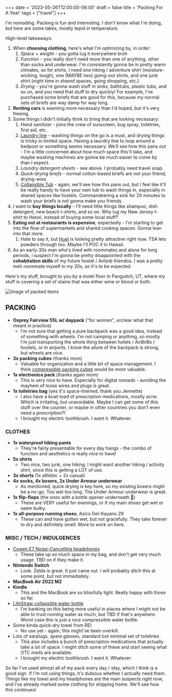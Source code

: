 +++
date = '2023-05-26T12:00:00-06:00'
draft = false
title = 'Packing For A Year'
tags = ["travel"]
+++

I'm nomading. Packing is fun and interesting. I don't know what I'm doing, but here are some takes, mostly tepid in temperature.

High-level takeaways:

1. When **choosing clothing**, here's what I'm optimizing by, in order:
    1. *Space + weight* - you gotta lug it everywhere broh
    2. *Function* - you really don't need more than one of anything, other than socks and underwear. I'm consistently gonna be in pretty warm climates, so for shirts, I need one hiking / adventure shirt (moisture-wicking, tough), one (MAYBE two) going-out shirts, and one junk shirt (night time in shared spaces, going shopping, etc.).
    3. *Drying* - you're gonna wash stuff in sinks, bathtubs, plastic tubs, and so on, and you need that stuff to dry quickly! For example, I've purchased some briefs that are good for this, because my normal sets of briefs are way damp for way long.
2. **Renting cars** is seeming more necessary than I'd hoped, but it's very freeing.
3. Some things I didn't initially think to bring that are looking necessary:
    1. *Hand sanitizer* - joins the crew of sunscreen, bug spray, toiletries, first aid, etc.
    2. [Laundry line](https://www.redoxx.com/flexo-line-travel-clothesline-10103/p) - washing things on the go is a must, and drying things is tricky in limited space. Having a laundry line to loop around a bedpost or something seems necessary. We'll see how this pans out - I'm a little concerned about how much space this'll take, and maybe washing machines are gonna be much easier to come by than I expect.
    3. *Laundry detergent sheets* - see above. I probably need travel soap.
    4. *Quick-drying briefs* - normal cotton-based briefs are not your friend, drying-wise.
    5. [Collapsible Tub](https://www.amazon.com/dp/B07DCMNKX1) - again, we'll see how this pans out, but I feel like it'll be really handy to have your own tub to wash things in, especially in shared spaces like hostels. Commandeering a sink for 20 minutes to wash your briefs is not gonna make you friends.
4. I want to **buy things locally** - I'll need little things like shampoo, dish detergent, new beach t-shirts, and so on. Why lug my New Jersey t-shirt to Hanoi, instead of buying some local stuff?
5. **Eating out at restaurants is expensive**, expectedly - I'm starting to get into the flow of supermarkets and shared cooking spaces. Gonna lean into that more.
    1. Hate to say it, but [Huel](https://huel.com/) is looking pretty attractive right now. TSA lets powders through too. Maybe I'll POC it in Hawaii.
6. As an early-30s man who's lived with roommates and alone for long periods, i suspect I'm gonna be pretty disappointed with the **cohabitation skills** of my future hostel / Airbnb friendos. I was a pretty meh roommate myself in my 20s, so it's to be expected.

Here's my stuff, brought to you by a motel floor in Panguitch, UT, where my stuff is covering a set of stains that was either wine or blood or both:

![Image of packed items](/img/packing-for-a-year/packed-items.png)

## PACKING

- **Osprey Fairview 55L w/ daypack** ("for women", unclear what that meant in practice)
    - I'm not sure that getting a pure backpack was a good idea, instead of  something with wheels. I'm not camping or anything, so mostly I'm just transporting the whole thing between hotels / AirBnBs / hostels, or in airports. I know the allure of the backpack is strong, but wheels are nice.
- **3x packing cubes** (thanks mom)
    - Valuable for organization and a little bit of space management. I think [compressible packing cubes](https://www.amazon.com/dp/B078RSHPDP) would be more valuable.
- **1x electronics pack** (thanks again mom)
    - This is very nice to have. Especially for digital nomads - avoiding the mayhem of loose wires and plugs is great.
- **1x toiletries bag** (yes it's space-themed, thank you Jennette)
    - I also have a boat-load of prescription medications, mostly acne. Which is irritating, but unavoidable. Maybe I can get some of this stuff over the counter, or maybe in other countries you don't even need a prescription?!
    - I brought my electric toothbrush. I want it. Whatever.

### CLOTHES

- **1x waterproof hiking pants**
    - They're fairly presentable for every day hangs - the combo of function and aesthetics is really nice to have!
- **5x shirts**
    - Two nice, two junk, one hiking. I might want another hiking / activity shirt, since this is getting a LOT of use.
- **3x shorts** (1x athletic + 2x casual)
- **4x socks, 4x boxers, 2x Under Armour underwear**
    - As mentioned, quick drying is key here, so my existing boxers might be a no-go. Too wet too long. The Under Armour underwear is great.
- **1x flip-flops** (the ones with a bottle opener underneath 🤙)
    - These are VERY useful for evenings, or if my main shoes get wet or seem bulky.
- **1x all-purpose running shoes**, Asics Gel-Kayano 29
    - These can and have gotten wet, but not gracefully. They take forever to dry and definitely smell. More to work on here.

### MISC / TECH / INDULGENCES

- [Cowen E7 Noise-Cancelling headphones](https://www.cowinaudio.com/products/cowin-e7-noise-cancelling-headphone)
    - These take up so much space in my bag, and don't get very much usage. TBD on if they make it.
- **Nintendo Switch**
    - Look. Zelda is great. It just came out. I will probably ditch this at some point, but not immediately.
- **MacBook Air 2022 M2**
- **Kindle**
    - This and the MacBook are so blissfully light. Really happy with those so far.
- [LifeStraw collapsible water bottle](https://www.amazon.com/dp/B09SBP8LY9)
    - I'm banking on this being more useful in places where I might not be able to trust running water as much, but TBD if that's anywhere. Worst case this is just a nice compressible water bottle.
- Some kinda quick-dry towel from REI
    - No use yet - again, this might've been overkill.
- Lots of earplugs, spare glasses, standard but minimal set of toiletries
    - This also includes a bunch of prescription medications that actually take a lot of space. I might ditch some of these and start seeing what OTC meds are available.
    - I brought my electric toothbrush. I want it. Whatever.

So far I've used almost all of my pack every day / stay, which I think is a good sign. If I'm not using things, it's dubious whether I actually need them. Things like my towel and my headphones are the main suspects right now, and I've already marked some clothing for shipping home. We'll see how this continues!